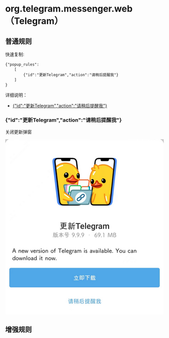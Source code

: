 # org.telegram.messenger.web（Telegram）

## 普通规则

快速复制:
```
{"popup_rules":
    [
        {"id":"更新Telegram","action":"请稍后提醒我"}
    ]
}
```
详细说明：
- [{"id":"更新Telegram","action":"请稍后提醒我"}](#id更新telegramaction请稍后提醒我)

### {"id":"更新Telegram","action":"请稍后提醒我"}
关闭更新弹窗

![](./assets/更新弹窗.jpg)


## 增强规则
